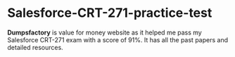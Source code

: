 # Salesforce-CRT-271-practice-test
**Dumpsfactory** is value for money website as it helped me pass my Salesforce CRT-271 exam with a score of 91%. It has all the past papers and detailed resources.
